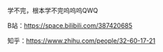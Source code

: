 学不完，根本学不完呜呜呜QWQ

B站：https://space.bilibili.com/387420685

知乎：https://www.zhihu.com/people/32-60-17-21
